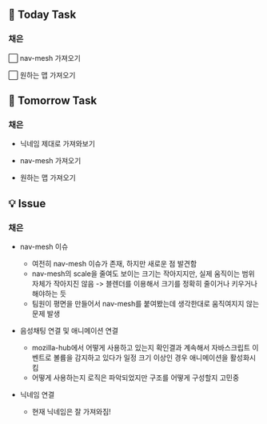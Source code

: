 ## 📢 Today Task

### 채은

⬜ nav-mesh 가져오기

⬜ 원하는 맵 가져오기

## 🚀 Tomorrow Task

### 채은

- 닉네임 제대로 가져와보기

- nav-mesh 가져오기
- 원하는 맵 가져오기

## 💡 Issue

### 채은

- nav-mesh 이슈
  - 여전히 nav-mesh 이슈가 존재, 하지만 새로운 점 발견함
  - nav-mesh의 scale을 줄여도 보이는 크기는 작아지지만, 실제 움직이는 범위자체가 작아지진 않음 -> 블렌더를 이용해서 크기를 정확히 줄이거나 키우거나 해야하는 듯
  - 팀원이 평면을 만들어서 nav-mesh를 붙여봤는데 생각한대로 움직여지지 않는 문제 발생
- 음성채팅 연결 및 애니메이션 연결
  - mozilla-hub에서 어떻게 사용하고 있는지 확인결과 계속해서 자바스크립트 이벤트로 볼륨을 감지하고 있다가 일정 크기 이상인 경우 애니메이션을 활성화시킴
  - 어떻게 사용하는지 로직은 파악되었지만 구조를 어떻게 구성할지 고민중


- 닉네임 연결
  - 현재 닉네임은 잘 가져와짐!
